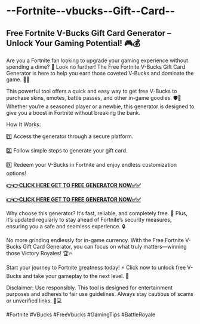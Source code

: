 # --Fortnite--vbucks--Gift--Card--

## Free Fortnite V-Bucks Gift Card Generator – Unlock Your Gaming Potential! 🎮💰

Are you a Fortnite fan looking to upgrade your gaming experience without spending a dime? 🤑 Look no further! The Free Fortnite V-Bucks Gift Card Generator is here to help you earn those coveted V-Bucks and dominate the game. 🎯✨

This powerful tool offers a quick and easy way to get free V-Bucks to purchase skins, emotes, battle passes, and other in-game goodies. 🛡️👕 Whether you’re a seasoned player or a newbie, this generator is designed to give you a boost in Fortnite without breaking the bank.

How It Works:

1️⃣ Access the generator through a secure platform.

2️⃣ Follow simple steps to generate your gift card.

3️⃣ Redeem your V-Bucks in Fortnite and enjoy endless customization options!

[**👉👉CLICK HERE GET TO FREE GENERATOR NOW✅✅**](https://free24.raj-solution.com/all-gift-cards/)

[**👉👉CLICK HERE GET TO FREE GENERATOR NOW✅✅**](https://free24.raj-solution.com/all-gift-cards/)

Why choose this generator? It’s fast, reliable, and completely free. 🚀 Plus, it’s updated regularly to stay ahead of Fortnite’s security measures, ensuring you a safe and seamless experience. 🔒

No more grinding endlessly for in-game currency. With the Free Fortnite V-Bucks Gift Card Generator, you can focus on what truly matters—winning those Victory Royales! 🏆🔥

Start your journey to Fortnite greatness today! ⚡ Click now to unlock free V-Bucks and take your gameplay to the next level. 🌟

Disclaimer: Use responsibly. This tool is designed for entertainment purposes and adheres to fair use guidelines. Always stay cautious of scams or unverified links. 🙏💻

#Fortnite #VBucks #FreeVbucks #GamingTips #BattleRoyale
